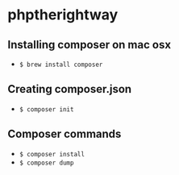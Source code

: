 # phptherightway

## Installing composer on mac osx

- ```$ brew install composer```

## Creating composer.json

- ```$ composer init```

## Composer commands

- ```$ composer install```
- ```$ composer dump```